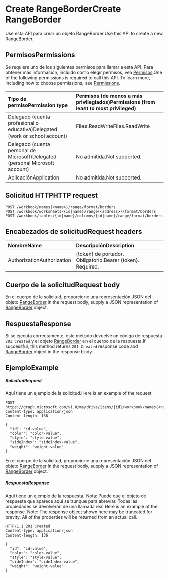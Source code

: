 # <a name="create-rangeborder"></a><span data-ttu-id="1fc98-101">Create RangeBorder</span><span class="sxs-lookup"><span data-stu-id="1fc98-101">Create RangeBorder</span></span>

<span data-ttu-id="1fc98-102">Use esta API para crear un objeto RangeBorder.</span><span class="sxs-lookup"><span data-stu-id="1fc98-102">Use this API to create a new RangeBorder.</span></span>
## <a name="permissions"></a><span data-ttu-id="1fc98-103">Permisos</span><span class="sxs-lookup"><span data-stu-id="1fc98-103">Permissions</span></span>
<span data-ttu-id="1fc98-p101">Se requiere uno de los siguientes permisos para llamar a esta API. Para obtener más información, incluido cómo elegir permisos, vea [Permisos](../../../concepts/permissions_reference.md).</span><span class="sxs-lookup"><span data-stu-id="1fc98-p101">One of the following permissions is required to call this API. To learn more, including how to choose permissions, see [Permissions](../../../concepts/permissions_reference.md).</span></span>

|<span data-ttu-id="1fc98-106">Tipo de permiso</span><span class="sxs-lookup"><span data-stu-id="1fc98-106">Permission type</span></span>      | <span data-ttu-id="1fc98-107">Permisos (de menos a más privilegiados)</span><span class="sxs-lookup"><span data-stu-id="1fc98-107">Permissions (from least to most privileged)</span></span>              |
|:--------------------|:---------------------------------------------------------|
|<span data-ttu-id="1fc98-108">Delegado (cuenta profesional o educativa)</span><span class="sxs-lookup"><span data-stu-id="1fc98-108">Delegated (work or school account)</span></span> | <span data-ttu-id="1fc98-109">Files.ReadWrite</span><span class="sxs-lookup"><span data-stu-id="1fc98-109">Files.ReadWrite</span></span>    |
|<span data-ttu-id="1fc98-110">Delegado (cuenta personal de Microsoft)</span><span class="sxs-lookup"><span data-stu-id="1fc98-110">Delegated (personal Microsoft account)</span></span> | <span data-ttu-id="1fc98-111">No admitida.</span><span class="sxs-lookup"><span data-stu-id="1fc98-111">Not supported.</span></span>    |
|<span data-ttu-id="1fc98-112">Aplicación</span><span class="sxs-lookup"><span data-stu-id="1fc98-112">Application</span></span> | <span data-ttu-id="1fc98-113">No admitida.</span><span class="sxs-lookup"><span data-stu-id="1fc98-113">Not supported.</span></span> |

## <a name="http-request"></a><span data-ttu-id="1fc98-114">Solicitud HTTP</span><span class="sxs-lookup"><span data-stu-id="1fc98-114">HTTP request</span></span>
<!-- { "blockType": "ignored" } -->
```http
POST /workbook/names(<name>)/range/format/borders
POST /workbook/worksheets/{id|name}/range(<address>)/format/borders
POST /workbook/tables/{id|name}/columns/{id|name}/range/format/borders

```
## <a name="request-headers"></a><span data-ttu-id="1fc98-115">Encabezados de solicitud</span><span class="sxs-lookup"><span data-stu-id="1fc98-115">Request headers</span></span>
| <span data-ttu-id="1fc98-116">Nombre</span><span class="sxs-lookup"><span data-stu-id="1fc98-116">Name</span></span>       | <span data-ttu-id="1fc98-117">Descripción</span><span class="sxs-lookup"><span data-stu-id="1fc98-117">Description</span></span>|
|:---------------|:----------|
| <span data-ttu-id="1fc98-118">Authorization</span><span class="sxs-lookup"><span data-stu-id="1fc98-118">Authorization</span></span>  | <span data-ttu-id="1fc98-p102">{token} de portador. Obligatorio.</span><span class="sxs-lookup"><span data-stu-id="1fc98-p102">Bearer {token}. Required.</span></span> |

## <a name="request-body"></a><span data-ttu-id="1fc98-121">Cuerpo de la solicitud</span><span class="sxs-lookup"><span data-stu-id="1fc98-121">Request body</span></span>
<span data-ttu-id="1fc98-122">En el cuerpo de la solicitud, proporcione una representación JSON del objeto [RangeBorder](../resources/rangeborder.md).</span><span class="sxs-lookup"><span data-stu-id="1fc98-122">In the request body, supply a JSON representation of [RangeBorder](../resources/rangeborder.md) object.</span></span>

## <a name="response"></a><span data-ttu-id="1fc98-123">Respuesta</span><span class="sxs-lookup"><span data-stu-id="1fc98-123">Response</span></span>

<span data-ttu-id="1fc98-124">Si se ejecuta correctamente, este método devuelve un código de respuesta `201 Created` y el objeto [RangeBorder](../resources/rangeborder.md) en el cuerpo de la respuesta.</span><span class="sxs-lookup"><span data-stu-id="1fc98-124">If successful, this method returns `201 Created` response code and [RangeBorder](../resources/rangeborder.md) object in the response body.</span></span>

## <a name="example"></a><span data-ttu-id="1fc98-125">Ejemplo</span><span class="sxs-lookup"><span data-stu-id="1fc98-125">Example</span></span>
##### <a name="request"></a><span data-ttu-id="1fc98-126">Solicitud</span><span class="sxs-lookup"><span data-stu-id="1fc98-126">Request</span></span>
<span data-ttu-id="1fc98-127">Aquí tiene un ejemplo de la solicitud.</span><span class="sxs-lookup"><span data-stu-id="1fc98-127">Here is an example of the request.</span></span>
<!-- {
  "blockType": "request",
  "name": "create_rangeborder_from_rangeformat"
}-->
```http
POST https://graph.microsoft.com/v1.0/me/drive/items/{id}/workbook/names(<name>)/range/format/borders
Content-type: application/json
Content-length: 136

{
  "id": "id-value",
  "color": "color-value",
  "style": "style-value",
  "sideIndex": "sideIndex-value",
  "weight": "weight-value"
}
```
<span data-ttu-id="1fc98-128">En el cuerpo de la solicitud, proporcione una representación JSON del objeto [RangeBorder](../resources/rangeborder.md).</span><span class="sxs-lookup"><span data-stu-id="1fc98-128">In the request body, supply a JSON representation of [RangeBorder](../resources/rangeborder.md) object.</span></span>
##### <a name="response"></a><span data-ttu-id="1fc98-129">Respuesta</span><span class="sxs-lookup"><span data-stu-id="1fc98-129">Response</span></span>
<span data-ttu-id="1fc98-p103">Aquí tiene un ejemplo de la respuesta. Nota: Puede que el objeto de respuesta que aparece aquí se trunque para abreviar. Todas las propiedades se devolverán de una llamada real.</span><span class="sxs-lookup"><span data-stu-id="1fc98-p103">Here is an example of the response. Note: The response object shown here may be truncated for brevity. All of the properties will be returned from an actual call.</span></span>
<!-- {
  "blockType": "response",
  "truncated": true,
  "@odata.type": "microsoft.graph.rangeBorder"
} -->
```http
HTTP/1.1 201 Created
Content-type: application/json
Content-length: 136

{
  "id": "id-value",
  "color": "color-value",
  "style": "style-value",
  "sideIndex": "sideIndex-value",
  "weight": "weight-value"
}
```

<!-- uuid: 8fcb5dbc-d5aa-4681-8e31-b001d5168d79
2015-10-25 14:57:30 UTC -->
<!-- {
  "type": "#page.annotation",
  "description": "Create RangeBorder",
  "keywords": "",
  "section": "documentation",
  "tocPath": ""
}-->
